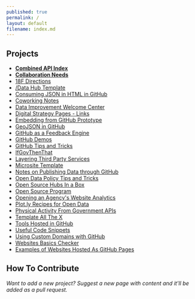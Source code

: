 ```yaml
---
published: true
permalink: /
layout: default
filename: index.md
---
```

  
## Projects

* **[Combined API Index](https://18f.github.io/API-All-the-X)**  
* **[Collaboration Needs](http://gsa.github.io/Open-Data-Collaboration-Sandbox/collaboration)**
* [18F Directions](http://gsa.github.io/Open-Data-Collaboration-Sandbox/18f_directions)
* [/Data Hub Template](http://gsa.github.io/Open-Data-Collaboration-Sandbox/data-hub-template)
* [Consuming JSON in HTML in GitHub](http://graybrooks.com/mustache-test-1/)
* [Coworking Notes](https://github.com/18F/Digital_Coworking)
* [Data Improvement Welcome Center](https://github.com/gbinal/Data-Improvement-Welcome-Center)
* [Digital Strategy Pages - Links](http://gsa.github.io/Open-Data-Collaboration-Sandbox/digital_strategy_links)
* [Embedding from GitHub Prototype](https://github.com/gbinal/embedding-github-prototype)
* [GeoJSON in GitHub](http://gsa.github.io/Open-Data-Collaboration-Sandbox/geojson-in-github/)  
* [GitHub as a Feedback Engine](http://gsa.github.io/Open-Data-Collaboration-Sandbox/github_as_a_feedback_engine)
* [GitHub Demos](https://github.com/18F/github-demos)
* [GitHub Tips and Tricks](http://gsa.github.io/Open-Data-Collaboration-Sandbox/github_tips_and_tricks)
* [IfGovThenThat](https://github.com/18f/ifgovthenthat)
* [Layering Third Party Services](http://gsa.github.io/Open-Data-Collaboration-Sandbox/layering-third-party-services)
* [Microsite Template](https://github.com/GSA/Template-Microsite/)
* [Notes on Publishing Data through GitHub](http://gsa.github.io/Open-Data-Collaboration-Sandbox/publishing-data/)
* [Open Data Policy Tips and Tricks](https://github.com/gbinal/Open-Data-Policy---Tricks-and-Tips/)
* [Open Source Hubs In a Box](http://gsa.github.io/Open-Data-Collaboration-Sandbox/open_source_hubs_in_a_box/)
* [Open Source Program](http://18f.github.io/open-source-program/)
* [Opening an Agency's Website Analytics](http://gsa.github.io/Open-Data-Collaboration-Sandbox/public_analytics/)
* [Plot.ly Recipes for Open Data](http://gsa.github.io/Open-Data-Collaboration-Sandbox/plotly_recipes_for_open_data)
* [Physical Activity From Government APIs](http://gsa.github.io/Open-Data-Collaboration-Sandbox/physical_activity_from_government_apis/)
* [Template All The X](http://gsa.github.io/Open-Data-Collaboration-Sandbox/template_all_the_x)
* [Tools Hosted in GitHub](http://gsa.github.io/Open-Data-Collaboration-Sandbox/tools_hosted_in_github)
* [Useful Code Snippets](https://github.com/GSA/Open-Data-Collaboration-Sandbox/blob/gh-pages/useful_code_snippets.md)
* [Using Custom Domains with GitHub](http://gsa.github.io/Open-Data-Collaboration-Sandbox/using_custom_domains_with_github)
* [Websites Basics Checker](https://github.com/gbinal/Basics-for-.Gov-Websites---A-Project)
* [Examples of Websites Hosted As GitHub Pages](http://gsa.github.io/Open-Data-Collaboration-Sandbox/website_examples/)

## How To Contribute

*Want to add a new project?  Suggest a new page with content and it'll be added as a pull request.*   



